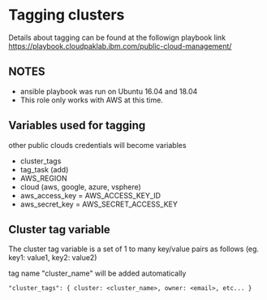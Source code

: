 # Tagging clusters

Details about tagging can be found at the followign playbook link  
https://playbook.cloudpaklab.ibm.com/public-cloud-management/

## NOTES

- ansible playbook was run on Ubuntu 16.04 and 18.04
- This role only works with AWS at this time.

## Variables used for tagging

other public clouds credentials will become variables

- cluster_tags
- tag_task (add)
- AWS_REGION
- cloud (aws, google, azure, vsphere)
- aws_access_key = AWS_ACCESS_KEY_ID
- aws_secret_key = AWS_SECRET_ACCESS_KEY

## Cluster tag variable

The cluster tag variable is a set of 1 to many key/value pairs as follows (eg. key1: value1, key2: value2)

tag name "cluster_name" will be added automatically

```
"cluster_tags": { cluster: <cluster_name>, owner: <email>, etc... }
```
